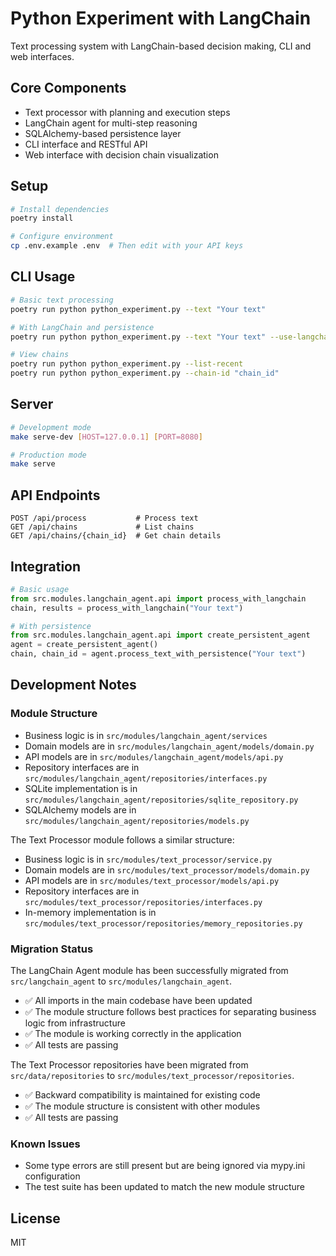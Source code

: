 # Python Experiment with LangChain

Text processing system with LangChain-based decision making, CLI and web interfaces.

## Core Components

- Text processor with planning and execution steps
- LangChain agent for multi-step reasoning
- SQLAlchemy-based persistence layer
- CLI interface and RESTful API
- Web interface with decision chain visualization

## Setup

```bash
# Install dependencies
poetry install

# Configure environment
cp .env.example .env  # Then edit with your API keys
```

## CLI Usage

```bash
# Basic text processing
poetry run python python_experiment.py --text "Your text"

# With LangChain and persistence
poetry run python python_experiment.py --text "Your text" --use-langchain --persist

# View chains
poetry run python python_experiment.py --list-recent
poetry run python python_experiment.py --chain-id "chain_id"
```

## Server

```bash
# Development mode
make serve-dev [HOST=127.0.0.1] [PORT=8080]

# Production mode
make serve
```

## API Endpoints

```
POST /api/process           # Process text
GET /api/chains             # List chains
GET /api/chains/{chain_id}  # Get chain details
```

## Integration

```python
# Basic usage
from src.modules.langchain_agent.api import process_with_langchain
chain, results = process_with_langchain("Your text")

# With persistence
from src.modules.langchain_agent.api import create_persistent_agent
agent = create_persistent_agent()
chain, chain_id = agent.process_text_with_persistence("Your text")
```

## Development Notes

### Module Structure
- Business logic is in `src/modules/langchain_agent/services`
- Domain models are in `src/modules/langchain_agent/models/domain.py`
- API models are in `src/modules/langchain_agent/models/api.py`
- Repository interfaces are in `src/modules/langchain_agent/repositories/interfaces.py`
- SQLite implementation is in `src/modules/langchain_agent/repositories/sqlite_repository.py`
- SQLAlchemy models are in `src/modules/langchain_agent/repositories/models.py`

The Text Processor module follows a similar structure:
- Business logic is in `src/modules/text_processor/service.py`
- Domain models are in `src/modules/text_processor/models/domain.py`
- API models are in `src/modules/text_processor/models/api.py`
- Repository interfaces are in `src/modules/text_processor/repositories/interfaces.py`
- In-memory implementation is in `src/modules/text_processor/repositories/memory_repositories.py`

### Migration Status
The LangChain Agent module has been successfully migrated from `src/langchain_agent` to `src/modules/langchain_agent`.

- ✅ All imports in the main codebase have been updated
- ✅ The module structure follows best practices for separating business logic from infrastructure
- ✅ The module is working correctly in the application
- ✅ All tests are passing

The Text Processor repositories have been migrated from `src/data/repositories` to `src/modules/text_processor/repositories`.

- ✅ Backward compatibility is maintained for existing code
- ✅ The module structure is consistent with other modules
- ✅ All tests are passing

### Known Issues
- Some type errors are still present but are being ignored via mypy.ini configuration
- The test suite has been updated to match the new module structure

## License

MIT 